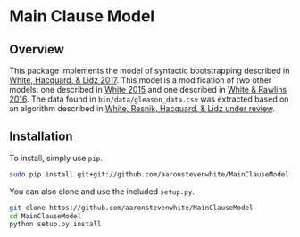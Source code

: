 # Main Clause Model

## Overview

This package implements the model of syntactic bootstrapping described in [White, Hacquard, & Lidz 2017](http://aswhite.net/papers/white_main_2017.pdf). This model is a modification of two other models: one described in [White 2015](http://aswhite.net/papers/white_information_2015.pdf) and one described in [White & Rawlins 2016](http://aswhite.net/papers/white_computational_2016_salt.pdf). The data found in `bin/data/gleason_data.csv` was extracted based on an algorithm described in [White, Resnik, Hacquard, & Lidz under review](http://aswhite.net/papers/white_contextual_2016.pdf).

## Installation

To install, simply use `pip`.

```bash
sudo pip install git+git://github.com/aaronstevenwhite/MainClauseModel.git
```

You can also clone and use the included `setup.py`.

```bash
git clone https://github.com/aaronstevenwhite/MainClauseModel
cd MainClauseModel
python setup.py install
```
